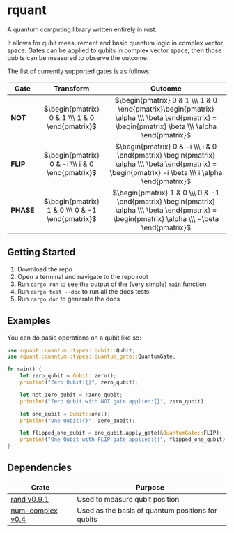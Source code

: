 # rquant
A quantum computing library written entirely in rust.

It allows for qubit measurement and basic quantum logic in complex vector space. Gates can be applied to qubits in complex vector space, then those qubits can be measured to observe the outcome.

The list of currently supported gates is as follows:

|Gate|Transform|Outcome|
|-|:-:|:-:|
|**NOT**|$`\begin{pmatrix} 0 & 1 \\\ 1 & 0 \end{pmatrix}`$|$`\begin{pmatrix} 0 & 1 \\\ 1 & 0 \end{pmatrix}\begin{pmatrix} \alpha \\\ \beta \end{pmatrix} = \begin{pmatrix} \beta \\\ \alpha \end{pmatrix}`$|
|**FLIP**|$`\begin{pmatrix} 0 & -i \\\ i & 0 \end{pmatrix}`$|$`\begin{pmatrix} 0 & -i \\\ i & 0 \end{pmatrix} \begin{pmatrix} \alpha \\\ \beta \end{pmatrix} = \begin{pmatrix} -i \beta \\\ i \alpha \end{pmatrix}`$|
|**PHASE**|$`\begin{pmatrix} 1 & 0 \\\ 0 & -1 \end{pmatrix}`$|$`\begin{pmatrix} 1 & 0 \\\ 0 & -1 \end{pmatrix} \begin{pmatrix} \alpha \\\ \beta \end{pmatrix} = \begin{pmatrix} \alpha \\\ -\beta \end{pmatrix}`$|

## Getting Started
1. Download the repo
1. Open a terminal and navigate to the repo root
1. Run `cargo run` to see the output of the (very simple) [`main`](./src/main.rs) function
1. Run `cargo test --doc` to run all the docs tests
1. Run `cargo doc` to generate the docs

## Examples
You can do basic operations on a qubit like so:
```rust
use rquant::quantum::types::qubit::Qubit;
use rquant::quantum::types::quantum_gate::QuantumGate;

fn main() {
    let zero_qubit = Qubit::zero();
    println!("Zero Qubit:{}", zero_qubit);

    let not_zero_qubit = !zero_qubit;
    println!("Zero Qubit with NOT gate applied:{}", zero_qubit);

    let one_qubit = Qubit::one();
    println!("One Qubit:{}", zero_qubit);

    let flipped_one_qubit = one_qubit.apply_gate(&QuantumGate::FLIP);
    println!("One Qubit with FLIP gate applied:{}", flipped_one_qubit);
}
```

## Dependencies
|Crate|Purpose|
|-|-|
|[rand v0.9.1](https://docs.rs/rand/0.9.1/rand/index.html)|Used to measure qubit position|
|[num-complex v0.4](https://docs.rs/num-complex/0.4.6/num_complex/index.html)|Used as the basis of quantum positions for qubits|